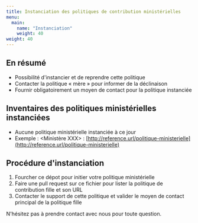 ```yaml
---
title: Instanciation des politiques de contribution ministérielles
menu: 
  main:
    name: "Instanciation"
    weight: 40
weight: 40
---
```


## En résumé

 * Possibilité d'instancier et de reprendre cette politique
 * Contacter la politique « mère » pour informer de la déclinaison
 * Fournir obligatoirement un moyen de contact pour la politique instanciée

## Inventaires des politiques ministérielles instanciées

 * Aucune politique ministérielle instanciée à ce jour
 * Exemple : <Ministère XXX> : [http://reference.url/politique-ministerielle](http://reference.url/politique-ministerielle)
 
## Procédure d'instanciation
 
 1. Fourcher ce dépot pour initier votre politique ministérielle
 2. Faire une pull request sur ce fichier pour lister la politique de contribution fille et son URL
 3. Contacter le support de cette politique et valider le moyen de contact principal de la politique fille
 
N'hésitez pas à prendre contact avec nous pour toute question.
